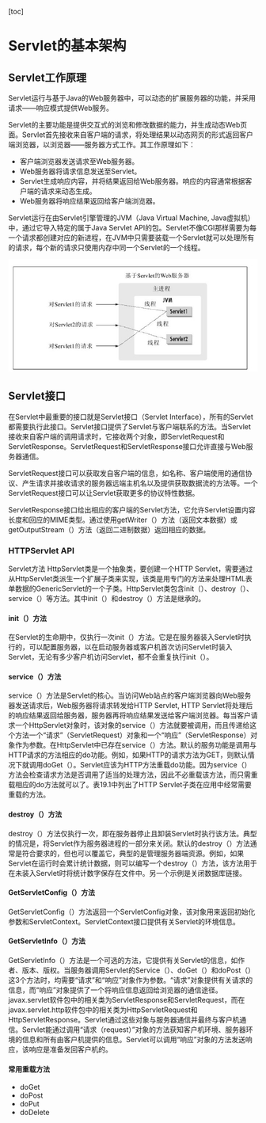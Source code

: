 [toc]
# Servlet的基本架构

## Servlet工作原理

Servlet运行与基于Java的Web服务器中，可以动态的扩展服务器的功能，并采用请求——响应模式提供Web服务。

Servlet的主要功能是提供交互式的浏览和修改数据的能力，并生成动态Web页面。Servlet首先接收来自客户端的请求，将处理结果以动态网页的形式返回客户端浏览器，以浏览器——服务器方式工作。其工作原理如下：

* 客户端浏览器发送请求至Web服务器。
* Web服务器将请求信息发送至Servlet。
* Servlet生成响应内容，并将结果返回给Web服务器。响应的内容通常根据客户端的请求来动态生成。
* Web服务器将响应结果返回给客户端浏览器。

Servlet运行在由Servlet引擎管理的JVM（Java Virtual Machine, Java虚拟机）中，通过它导入特定的属于Java Servlet API的包。Servlet不像CGI那样需要为每一个请求都创建对应的新进程，在JVM中只需要装载一个Servlet就可以处理所有的请求，每个新的请求只使用内存中同一个Servlet的一个线程。

![img](servlet原理.jpeg)


## Servlet接口

在Servlet中最重要的接口就是Servlet接口（Servlet Interface），所有的Servlet都需要执行此接口。Servlet接口提供了Servlet与客户端联系的方法。当Servlet接收来自客户端的调用请求时，它接收两个对象，即ServletRequest和ServletResponse。ServletRequest和ServletResponse接口允许直接与Web服务器通信。

ServletRequest接口可以获取发自客户端的信息，如名称、客户端使用的通信协议、产生请求并接收请求的服务器远端主机名以及提供获取数据流的方法等。一个ServletRequest接口可以让Servlet获取更多的协议特性数据。
 
ServletResponse接口给出相应的客户端的Servlet方法，它允许Servlet设置内容长度和回应的MIME类型。通过使用getWriter（）方法（返回文本数据）或getOutputStream（）方法（返回二进制数据）返回相应的数据。

### HTTPServlet API

Servlet方法
HttpServlet类是一个抽象类，要创建一个HTTP Servlet，需要通过从HttpServlet类派生一个扩展子类来实现，该类是用专门的方法来处理HTML表单数据的GenericServlet的一个子类。HttpServlet类包含init（）、destroy（）、service（）等方法。其中init（）和destroy（）方法是继承的。


#### init（）方法
在Servlet的生命期中，仅执行一次init（）方法。它是在服务器装入Servlet时执行的，可以配置服务器，以在启动服务器或客户机首次访问Servlet时装入Servlet，无论有多少客户机访问Servlet，都不会重复执行init（）。

#### service（）方法
service（）方法是Servlet的核心。当访问Web站点的客户端浏览器向Web服务器发送请求后，Web服务器将请求转发给HTTP Servlet, HTTP Servlet将处理后的响应结果返回给服务器，服务器再将响应结果发送给客户端浏览器。每当客户请求一个HttpServlet对象时，该对象的service（）方法就要被调用，而且传递给这个方法一个“请求”（ServletRequest）对象和一个“响应”（ServletResponse）对象作为参数。在HttpServlet中已存在service（）方法。默认的服务功能是调用与HTTP请求的方法相应的do功能。例如，如果HTTP的请求方法为GET，则默认情况下就调用doGet（）。Servlet应该为HTTP方法重载do功能。因为service（）方法会检查请求方法是否调用了适当的处理方法，因此不必重载该方法，而只需重载相应的do方法就可以了。表19.1中列出了HTTP Servlet子类在应用中经常需要重载的方法。

#### destroy（）方法
destroy（）方法仅执行一次，即在服务器停止且卸装Servlet时执行该方法。典型的情况是，将Servlet作为服务器进程的一部分来关闭。默认的destroy（）方法通常是符合要求的，但也可以覆盖它，典型的是管理服务器端资源。例如，如果Servlet在运行时会累计统计数据，则可以编写一个destroy（）方法，该方法用于在未装入Servlet时将统计数字保存在文件中。另一个示例是关闭数据库链接。

#### GetServletConfig（）方法
GetServletConfig（）方法返回一个ServletConfig对象，该对象用来返回初始化参数和ServletContext。ServletContext接口提供有关Servlet的环境信息。

#### GetServletInfo（）方法
GetServletInfo（）方法是一个可选的方法，它提供有关Servlet的信息，如作者、版本、版权。当服务器调用Servlet的Service（）、doGet（）和doPost（）这3个方法时，均需要“请求”和“响应”对象作为参数。“请求”对象提供有关请求的信息，而“响应”对象提供了一个将响应信息返回给浏览器的通信途径。javax.servlet软件包中的相关类为ServletResponse和ServletRequest，而在javax.servlet.http软件包中的相关类为HttpServletRequest和HttpServletResponse。Servlet通过这些对象与服务器通信并最终与客户机通信。Servlet能通过调用“请求（request）”对象的方法获知客户机环境、服务器环境的信息和所有由客户机提供的信息。Servlet可以调用“响应”对象的方法发送响应，该响应是准备发回客户机的。

#### 常用重载方法

* doGet
* doPost
* doPut
* doDelete

